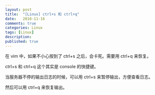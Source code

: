 ```yaml
---
layout: post
title:  "[Linux] ctrl+s 和 ctrl+q"
date:   2018-11-16
comments: true
categories: Linux
tags: [Linux]
description:
published: true
---
```


在 vim 中，如果不小心按到了 ctrl+s 之后，会卡死。需要用 ctrl+q 来恢复。

ctrl+s 和 ctrl+q 这个其实是 console 的快捷键。

当服务器不停的输出日志的时候，可以用 ctrl+s 来暂停输出，方便查看日志。

然后可以用 ctrl+q 来恢复输出。

